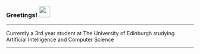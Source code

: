 ### Greetings! <img src="https://raw.githubusercontent.com/MartinHeinz/MartinHeinz/master/wave.gif" width="30px"> 
---
Currently a 3rd year student at The University of Edinburgh studying Artificial Intelligence and Computer Science

---
